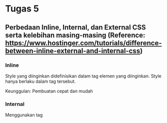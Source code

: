 # Tugas 5

## Perbedaan Inline, Internal, dan External CSS serta kelebihan masing-masing (Reference: https://www.hostinger.com/tutorials/difference-between-inline-external-and-internal-css)

### Inline
Style yang diinginkan didefinisikan dalam tag elemen yang diinginkan. Style hanya berlaku dalam tag tersebut.

Keunggulan: Pembuatan cepat dan mudah

### Internal
Menggunakan tag <style> langsung di dalam file .html yang akan ditampilkan. Style yang didefinisikan hanya dapat digunakan dalam file tersebut.

Keunggulan: Tidak perlu membuat file .css baru untuk mendefinisikan sebuah style.

### External
Menggunakan elemen link pada file 'base.html'. Tag <link> diletakkan di dalam tag <head>. Style yang dituju didefinisikan dalam sebuah file .css terpisah.

Keunggulan: Style yang sudah didefinisikan dapat digunakan di banyak file berbeda tanpa perlu menuliskan <link> lagi selama masih di dalam {% block content %}.



## HTML5 Tags (Reference: https://www.w3schools.com/tags/default.asp)

```
'!--...--'      | Bagian '...' untuk menulis comment
'!DOCTYPE ...'  | Bagian '...' untuk tipe dokumen
'a'             | Hyperlink
'body'          | Isi
'br'            | Line-break
'button'        | Tombol, dapat ditekan dan melakukan sesuatu
'col'           | Spesifikasi untuk kolom
'div'           | Section dalam dokumen, paling sering digunakan untuk men-define inline css, terutama ketika menggunakan bootstrap
'footer'        | Elemen yang terkandung dalam tag ini akan muncul di bagian bawah halaman
'form'          | Dapat menerima input user
'h1' to 'h6'    | Heading berbeda ukuran, dengan h1 ukuran terbesar dan h6 ukuran terkecil
'head'          | Yang mengandung metadata; misal digunakan untuk memberi judul halaman, atau setup bootstrap
'header'        | Elemen yang terkandung dalam tag ini akan muncul di bagian atas halaman
'hr'            | Muncul sebagai garis horizontal
'html'          | Definisikan root dokumen
'img'           | Memunculkan gambar (perlu men-define style)
'input'         | Kontrol sebuah input
'label'         | Label untuk 'input'
'li'            | Definisikan list item
'link'          | Menghubungkan dokumen dengan sumber eksternal, misal bootstrap atau style sheet (css terpisah)
'main'          | Konten utama dokumen; optional
'meta'          | Definisikan metadata
'ol'            | List berurutan (1, 2, 3, ...)
'p'             | Paragraf
'script'        | Client-side script; misal untuk aktivasi fungsi tambahan bootstrap yang sengaja dipisah untuk menghemat byte
'section'       | Section dalam dokumen
'span'          | Section dalam dokumen; digunakan untuk styling sebuah text, tidak memiliki align, dan tidak membuat line baru setelahnya
'style'         | Untuk internal styling
'table'         | Membuat area tabel
'tbody'         | Body untuk tabel
'td'            | Isi cell pada tabel
'th'            | Header tabel
'title'         | Judul dokumen (yang akan tertulis sebagai nama tab pada browser)
'ul'            | List tidak berurutan (Bulletin)
```



## CSS Selectors  (Reference: https://www.w3schools.com/css/css_selectors.asp)

### Tag
Didefinisikan langsung dengan nama tag milik HTML5 untuk mengubah elemen-elemen dengan tag tersebut.

misal:
```
h1 {
    background-color: black;
}
```
> akan mengubah apapun dengan tag 'h1' menjadi memiliki background berwarna hitam

### ID
Didefinisikan dengan menggunakan '#' diikuti dengan nama ID.

misal:
```
#bg {
    background-color: blue;
    height: 100vh;
}
```
> akan membuat tag apapun dengan 'id="bg"' memiliki style tersebut.

### Class
Didefinisikan dengan menggunakan '.' diikuti dengan nama class yang diinginkan.

misal:
```
.bg {
    background-color: red;
    height: 100vh;
}
```
> akan membuat tag apapun dengan 'class="bg"' memiliki style tersebut.

## Implementasi Tugas 5

1. Setiap custom styling pada halaman (login, register, dan create-task) ada yang dibuat secara internal dan ada yang secara inline. Untuk memudahkan lebih lanjut, digunakan external css dari bootstrap yang diambil menggunakan <link> pada file [base.html](templates\base.html).
2. Format untuk cards telah disediakan oleh bootstrap. Untuk animasi hover perlu dibuat dalam internal styling menggunakan .card untuk style sebelum dan .card:hover untuk style saat kursor diarahkan ke card.
3. Tiap halaman dibuat responsive terhadap perubahan ukuran window browser dengan menambahkan "-fluid" pada class atau dengan menambahkan "height=100vh".